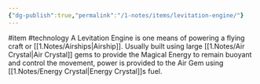 ```yaml
---
{"dg-publish":true,"permalink":"/1-notes/items/levitation-engine/"}
---
```


#item #technology
A Levitation Engine is one means of powering a flying craft or [[1.Notes/Airships\|Airship]].
Usually built using large [[1.Notes/Air Crystal\|Air Crystal]] gems to provide the Magical Energy to remain buoyant and control the movement, power is provided to the Air Gem using [[1.Notes/Energy Crystal\|Energy Crystal]]s fuel.
